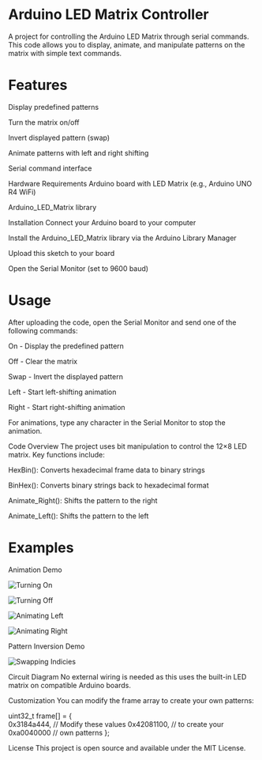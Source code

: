 # Arduino LED Matrix Controller
A project for controlling the Arduino LED Matrix through serial commands. This code allows you to display, animate, and manipulate patterns on the matrix with simple text commands.

# Features
Display predefined patterns

Turn the matrix on/off

Invert displayed pattern (swap)

Animate patterns with left and right shifting

Serial command interface

Hardware Requirements
Arduino board with LED Matrix (e.g., Arduino UNO R4 WiFi)

Arduino_LED_Matrix library

Installation
Connect your Arduino board to your computer

Install the Arduino_LED_Matrix library via the Arduino Library Manager

Upload this sketch to your board

Open the Serial Monitor (set to 9600 baud)

# Usage
After uploading the code, open the Serial Monitor and send one of the following commands:

On - Display the predefined pattern

Off - Clear the matrix

Swap - Invert the displayed pattern

Left - Start left-shifting animation

Right - Start right-shifting animation

For animations, type any character in the Serial Monitor to stop the animation.

Code Overview
The project uses bit manipulation to control the 12×8 LED matrix. Key functions include:

HexBin(): Converts hexadecimal frame data to binary strings

BinHex(): Converts binary strings back to hexadecimal format

Animate_Right(): Shifts the pattern to the right

Animate_Left(): Shifts the pattern to the left

# Examples
Animation Demo

![Turning On](On.gif)

![Turning Off](Off.gif)



![Animating Left](LeftMove.gif)

![Animating Right](RightMove.gif)



Pattern Inversion Demo

![Swapping Indicies](Swap.gif)

Circuit Diagram
No external wiring is needed as this uses the built-in LED matrix on compatible Arduino boards.

Customization
You can modify the frame array to create your own patterns:

uint32_t frame[] = {   
  0x3184a444,   // Modify these values
  0x42081100,   // to create your
  0xa0040000    // own patterns
};

License
This project is open source and available under the MIT License.
